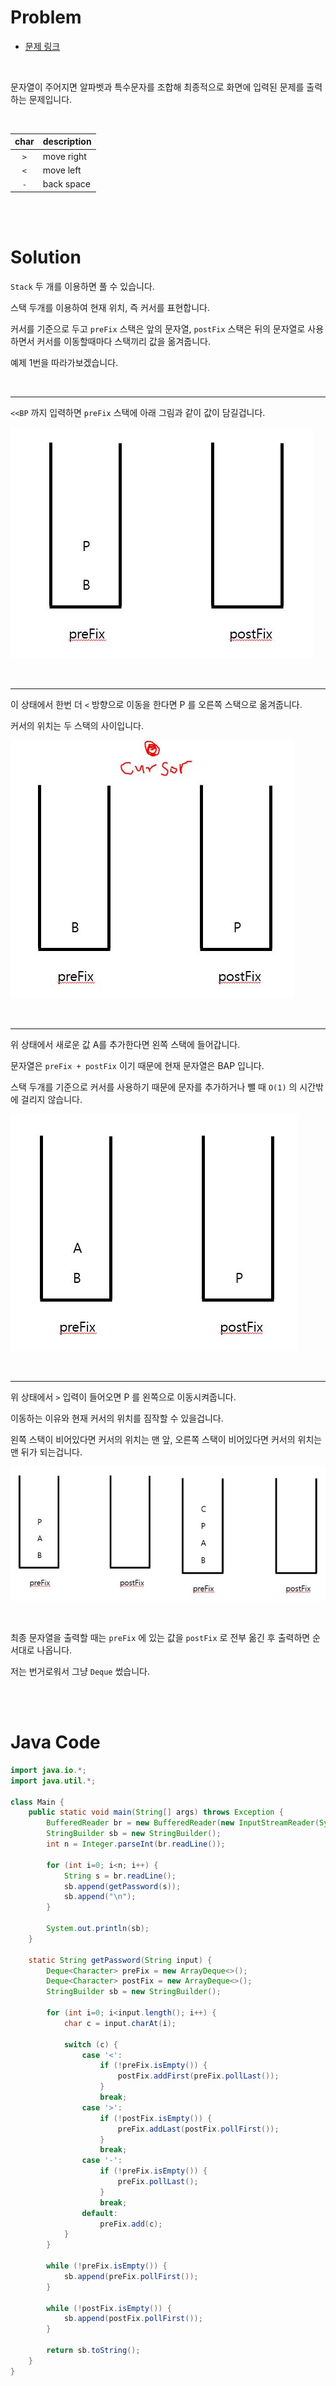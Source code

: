 # Problem

- [문제 링크](https://www.acmicpc.net/problem/5397)

<br>

문자열이 주어지면 알파벳과 특수문자를 조합해 최종적으로 화면에 입력된 문제를 출력하는 문제입니다.

<br>

 char| description
 :--:|--
`>` | move right
`<` | move left
`-` | back space

<br><br>

# Solution

`Stack` 두 개를 이용하면 풀 수 있습니다.

스택 두개를 이용하여 현재 위치, 즉 커서를 표현합니다.

커서를 기준으로 두고 `preFix` 스택은 앞의 문자열, `postFix` 스택은 뒤의 문자열로 사용하면서 커서를 이동할때마다 스택끼리 값을 옮겨줍니다.

예제 1번을 따라가보겠습니다.

<br>

---

`<<BP` 까지 입력하면 `preFix` 스택에 아래 그림과 같이 값이 담길겁니다.

![1](./image/5397_1.png)

<br>

---

이 상태에서 한번 더 `<` 방향으로 이동을 한다면 P 를 오른쪽 스택으로 옮겨줍니다.

커서의 위치는 두 스택의 사이입니다.

![2](./image/5397_2.png)

<br>

---

위 상태에서 새로운 값 A를 추가한다면 왼쪽 스택에 들어갑니다.

문자열은 `preFix + postFix` 이기 때문에 현재 문자열은 BAP 입니다.

스택 두개를 기준으로 커서를 사용하기 때문에 문자를 추가하거나 뺄 때 `O(1)` 의 시간밖에 걸리지 않습니다.

![3](./image/5397_3.png)

<br>

---

위 상태에서 `>` 입력이 들어오면 P 를 왼쪽으로 이동시켜줍니다.

이동하는 이유와 현재 커서의 위치를 짐작할 수 있을겁니다.

왼쪽 스택이 비어있다면 커서의 위치는 맨 앞, 오른쪽 스택이 비어있다면 커서의 위치는 맨 뒤가 되는겁니다.

![4](./image/5397_4.PNG)

<br>

최종 문자열을 출력할 때는 `preFix` 에 있는 값을 `postFix` 로 전부 옮긴 후 출력하면 순서대로 나옵니다.

저는 번거로워서 그냥 `Deque` 썼습니다.

<br><br>

# Java Code

```java
import java.io.*;
import java.util.*;

class Main {
    public static void main(String[] args) throws Exception {
        BufferedReader br = new BufferedReader(new InputStreamReader(System.in));
        StringBuilder sb = new StringBuilder();
        int n = Integer.parseInt(br.readLine());

        for (int i=0; i<n; i++) {
            String s = br.readLine();
            sb.append(getPassword(s));
            sb.append("\n");
        }

        System.out.println(sb);
    }

    static String getPassword(String input) {
        Deque<Character> preFix = new ArrayDeque<>();
        Deque<Character> postFix = new ArrayDeque<>();
        StringBuilder sb = new StringBuilder();

        for (int i=0; i<input.length(); i++) {
            char c = input.charAt(i);

            switch (c) {
                case '<':
                    if (!preFix.isEmpty()) {
                        postFix.addFirst(preFix.pollLast());
                    }
                    break;
                case '>':
                    if (!postFix.isEmpty()) {
                        preFix.addLast(postFix.pollFirst());
                    }
                    break;
                case '-':
                    if (!preFix.isEmpty()) {
                        preFix.pollLast();
                    }
                    break;
                default:
                    preFix.add(c);
            }
        }

        while (!preFix.isEmpty()) {
            sb.append(preFix.pollFirst());
        }

        while (!postFix.isEmpty()) {
            sb.append(postFix.pollFirst());
        }

        return sb.toString();
    }
}
```
